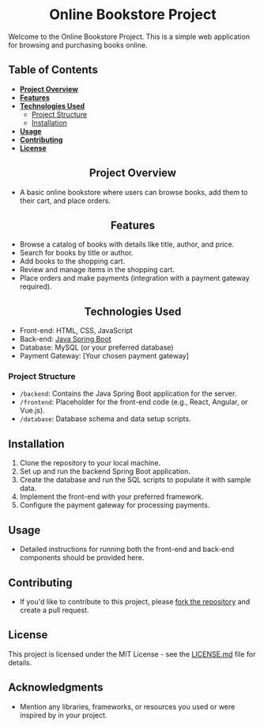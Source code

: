 <div align="center"><h1>Online Bookstore Project</h1></div>

Welcome to the Online Bookstore Project. This is a simple web application for browsing and purchasing books online.

## Table of Contents

- [**Project Overview**](#project-overview)
- [**Features**](#features)
- [**Technologies Used**](#technologies-used)
  - [Project Structure](#project-structure)
  - [Installation](#installation)
- [**Usage**](#usage)
- [**Contributing**](#contributing)
- [**License**](#license)

<div align="center"><h2>Project Overview</h2></div>

- A basic online bookstore where users can browse books, add them to their cart, and place orders.

<div align="center"><h2>Features</h2></div>

- Browse a catalog of books with details like title, author, and price.
- Search for books by title or author.
- Add books to the shopping cart.
- Review and manage items in the shopping cart.
- Place orders and make payments (integration with a payment gateway required).

<div align="center"><h2>Technologies Used</h2></div>

- Front-end: HTML, CSS, JavaScript
- Back-end: [Java Spring Boot](https://spring.io/projects/spring-boot)
- Database: MySQL (or your preferred database)
- Payment Gateway: [Your chosen payment gateway]

### Project Structure

- `/backend`: Contains the Java Spring Boot application for the server.
- `/frontend`: Placeholder for the front-end code (e.g., React, Angular, or Vue.js).
- `/database`: Database schema and data setup scripts.

## Installation

1. Clone the repository to your local machine.
2. Set up and run the backend Spring Boot application.
3. Create the database and run the SQL scripts to populate it with sample data.
4. Implement the front-end with your preferred framework.
5. Configure the payment gateway for processing payments.

## Usage

- Detailed instructions for running both the front-end and back-end components should be provided here.

## Contributing

- If you'd like to contribute to this project, please [fork the repository](https://docs.github.com/en/get-started/quickstart/fork-a-repo) and create a pull request.

## License

This project is licensed under the MIT License - see the [LICENSE.md](LICENSE.md) file for details.

## Acknowledgments

- Mention any libraries, frameworks, or resources you used or were inspired by in your project.
